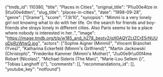 {"tmdb_id": 110380, "title": "Places in Cities", "original_title": "Pl\u00e4tze in St\u00e4dten", "slug_title": "places-in-cities", "date": "1998-09-28", "genre": ["Drame"], "score": "7.9/10", "synopsis": "Mimmi is a very lonely girl not knowing what to do with her life. On the search for friends and boy-friends she strays lonely in different cities. Also Paris seems to be a place where nobody is interested in her..", "image": "https://image.tmdb.org/t/p/w185_and_h278_bestv2/qX0AQYZLtZCrE5rNUUqDpRzWtwQ.jpg", "actors": ["Sophie Aigner (Mimmi)", "Vincent Branchet (Yves)", "Katharina Eckerfeld (Mimmi's Girlfriend)", "Martin Jackowski (Christoph)", "Friederike Kammer (Mimmi's Mother)", "J\u00e9r\u00f4me Robart (Nicolas)", "Michael Sideris (The Man)", "Marie-Lou Sellem ()", "Tobias Langhoff ()"], "comments": [], "recommandations_id": [], "youtube_key": "notfound"}